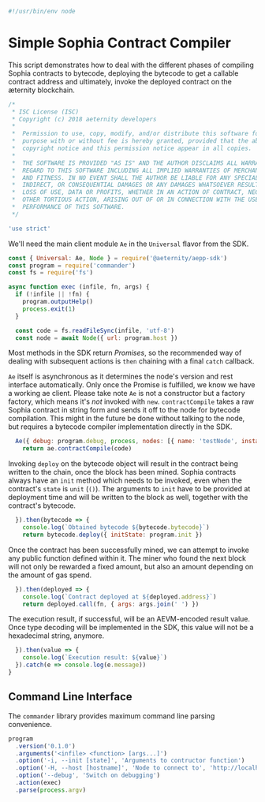 





  

```js
#!/usr/bin/env node

```







# Simple Sophia Contract Compiler

This script demonstrates how to deal with the different phases of compiling
Sophia contracts to bytecode, deploying the bytecode to get a callable
contract address and ultimately, invoke the deployed contract on the
æternity blockchain.


  

```js
/*
 * ISC License (ISC)
 * Copyright (c) 2018 aeternity developers
 *
 *  Permission to use, copy, modify, and/or distribute this software for any
 *  purpose with or without fee is hereby granted, provided that the above
 *  copyright notice and this permission notice appear in all copies.
 *
 *  THE SOFTWARE IS PROVIDED "AS IS" AND THE AUTHOR DISCLAIMS ALL WARRANTIES WITH
 *  REGARD TO THIS SOFTWARE INCLUDING ALL IMPLIED WARRANTIES OF MERCHANTABILITY
 *  AND FITNESS. IN NO EVENT SHALL THE AUTHOR BE LIABLE FOR ANY SPECIAL, DIRECT,
 *  INDIRECT, OR CONSEQUENTIAL DAMAGES OR ANY DAMAGES WHATSOEVER RESULTING FROM
 *  LOSS OF USE, DATA OR PROFITS, WHETHER IN AN ACTION OF CONTRACT, NEGLIGENCE OR
 *  OTHER TORTIOUS ACTION, ARISING OUT OF OR IN CONNECTION WITH THE USE OR
 *  PERFORMANCE OF THIS SOFTWARE.
 */

'use strict'


```







We'll need the main client module `Ae` in the `Universal` flavor from the SDK.


  

```js
const { Universal: Ae, Node } = require('@aeternity/aepp-sdk')
const program = require('commander')
const fs = require('fs')

async function exec (infile, fn, args) {
  if (!infile || !fn) {
    program.outputHelp()
    process.exit(1)
  }

  const code = fs.readFileSync(infile, 'utf-8')
  const node = await Node({ url: program.host })

```







Most methods in the SDK return _Promises_, so the recommended way of
dealing with subsequent actions is `then` chaining with a final `catch`
callback.








`Ae` itself is asynchronous as it determines the node's version and
rest interface automatically. Only once the Promise is fulfilled, we know
we have a working ae client. Please take note `Ae` is not a constructor but
a factory factory, which means it's *not* invoked with `new`.
`contractCompile` takes a raw Sophia contract in string form and sends it
off to the node for bytecode compilation. This might in the future be done
without talking to the node, but requires a bytecode compiler
implementation directly in the SDK.


  

```js
  Ae({ debug: program.debug, process, nodes: [{ name: 'testNode', instance: node }] }).then(ae => {
    return ae.contractCompile(code)

```







Invoking `deploy` on the bytecode object will result in the contract
being written to the chain, once the block has been mined.
Sophia contracts always have an `init` method which needs to be invoked,
even when the contract's `state` is `unit` (`()`). The arguments to
`init` have to be provided at deployment time and will be written to the
block as well, together with the contract's bytecode.


  

```js
  }).then(bytecode => {
    console.log(`Obtained bytecode ${bytecode.bytecode}`)
    return bytecode.deploy({ initState: program.init })

```







Once the contract has been successfully mined, we can attempt to invoke
any public function defined within it. The miner who found the next block
will not only be rewarded a fixed amount, but also an amount depending on
the amount of gas spend.


  

```js
  }).then(deployed => {
    console.log(`Contract deployed at ${deployed.address}`)
    return deployed.call(fn, { args: args.join(' ') })

```







The execution result, if successful, will be an AEVM-encoded result
value. Once type decoding will be implemented in the SDK, this value will
not be a hexadecimal string, anymore.


  

```js
  }).then(value => {
    console.log(`Execution result: ${value}`)
  }).catch(e => console.log(e.message))
}


```







## Command Line Interface

The `commander` library provides maximum command line parsing convenience.


  

```js
program
  .version('0.1.0')
  .arguments('<infile> <function> [args...]')
  .option('-i, --init [state]', 'Arguments to contructor function')
  .option('-H, --host [hostname]', 'Node to connect to', 'http://localhost:3013')
  .option('--debug', 'Switch on debugging')
  .action(exec)
  .parse(process.argv)


```




